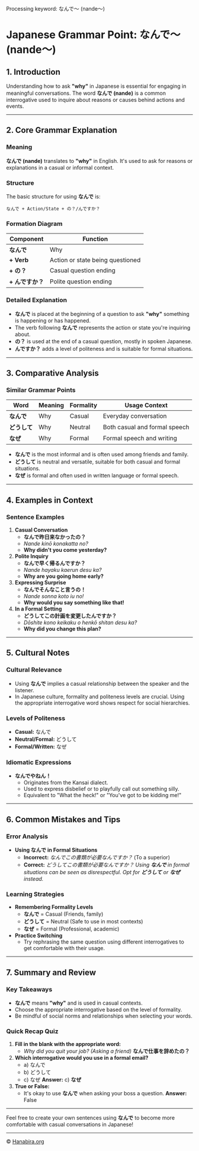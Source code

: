 Processing keyword: なんで～ (nande～)
# Japanese Grammar Point: なんで～ (nande～)

## 1. Introduction
Understanding how to ask **"why"** in Japanese is essential for engaging in meaningful conversations. The word **なんで (nande)** is a common interrogative used to inquire about reasons or causes behind actions and events.

---
## 2. Core Grammar Explanation
### Meaning
**なんで (nande)** translates to **"why"** in English. It's used to ask for reasons or explanations in a casual or informal context.
### Structure
The basic structure for using **なんで** is:
```
なんで + Action/State + の？/んですか？
```
### Formation Diagram
| Component     | Function                      |
|---------------|-------------------------------|
| **なんで**    | Why                            |
| **+ Verb**    | Action or state being questioned |
| **+ の？**     | Casual question ending         |
| **+ んですか？** | Polite question ending        |
### Detailed Explanation
- **なんで** is placed at the beginning of a question to ask **"why"** something is happening or has happened.
- The verb following **なんで** represents the action or state you're inquiring about.
- **の？** is used at the end of a casual question, mostly in spoken Japanese.
- **んですか？** adds a level of politeness and is suitable for formal situations.
---
## 3. Comparative Analysis
### Similar Grammar Points
| Word       | Meaning | Formality | Usage Context                |
|------------|---------|-----------|------------------------------|
| **なんで**    | Why     | Casual    | Everyday conversation        |
| **どうして**  | Why     | Neutral   | Both casual and formal speech|
| **なぜ**     | Why     | Formal    | Formal speech and writing    |
- **なんで** is the most informal and is often used among friends and family.
- **どうして** is neutral and versatile, suitable for both casual and formal situations.
- **なぜ** is formal and often used in written language or formal speech.
---
## 4. Examples in Context
### Sentence Examples
1. **Casual Conversation**
   - **なんで昨日来なかったの？**
   - *Nande kinō konakatta no?*
   - **Why didn't you come yesterday?**
2. **Polite Inquiry**
   - **なんで早く帰るんですか？**
   - *Nande hayaku kaerun desu ka?*
   - **Why are you going home early?**
3. **Expressing Surprise**
   - **なんでそんなこと言うの！**
   - *Nande sonna koto iu no!*
   - **Why would you say something like that!**
4. **In a Formal Setting**
   - **どうしてこの計画を変更したんですか？**
   - *Dōshite kono keikaku o henkō shitan desu ka?*
   - **Why did you change this plan?**
---
## 5. Cultural Notes
### Cultural Relevance
- Using **なんで** implies a casual relationship between the speaker and the listener.
- In Japanese culture, formality and politeness levels are crucial. Using the appropriate interrogative word shows respect for social hierarchies.
### Levels of Politeness
- **Casual:** なんで
- **Neutral/Formal:** どうして
- **Formal/Written:** なぜ
### Idiomatic Expressions
- **なんでやねん！**
  - Originates from the Kansai dialect.
  - Used to express disbelief or to playfully call out something silly.
  - Equivalent to "What the heck!" or "You've got to be kidding me!"
---
## 6. Common Mistakes and Tips
### Error Analysis
- **Using なんで in Formal Situations**
  - **Incorrect:** *なんでこの書類が必要なんですか？* (To a superior)
  - **Correct:** *どうしてこの書類が必要なんですか？*
  *Using **なんで** in formal situations can be seen as disrespectful. Opt for **どうして** or **なぜ** instead.*
### Learning Strategies
- **Remembering Formality Levels**
  - **なんで** = Casual (Friends, family)
  - **どうして** = Neutral (Safe to use in most contexts)
  - **なぜ** = Formal (Professional, academic)
- **Practice Switching**
  - Try rephrasing the same question using different interrogatives to get comfortable with their usage.
---
## 7. Summary and Review
### Key Takeaways
- **なんで** means **"why"** and is used in casual contexts.
- Choose the appropriate interrogative based on the level of formality.
- Be mindful of social norms and relationships when selecting your words.
### Quick Recap Quiz
1. **Fill in the blank with the appropriate word:**
   - _Why did you quit your job? (Asking a friend)_
     **なんで仕事を辞めたの？**
2. **Which interrogative would you use in a formal email?**
   - a) なんで
   - b) どうして
   - c) なぜ
     **Answer:** c) **なぜ**
3. **True or False:**
   - It's okay to use **なんで** when asking your boss a question.
     **Answer:** False
---
Feel free to create your own sentences using **なんで** to become more comfortable with casual conversations in Japanese!


---

© [Hanabira.org](https://hanabira.org)
